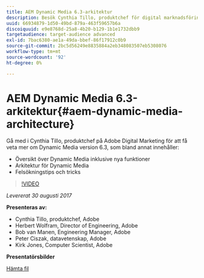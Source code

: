 ```yaml
---
title: AEM Dynamic Media 6.3-arkitektur
description: Besök Cynthia Tillo, produktchef för digital marknadsföring på Adobe för att få veta mer om Dynamic Media version 6.3.
uuid: 66934879-1d50-49bd-879a-463f59657b6a
discoiquuid: e9e8768d-25a8-4b20-b129-1b1e1732dbb9
targetaudience: target-audience advanced
exl-id: 7bac6380-ae1a-49da-bbef-86f17912c0b9
source-git-commit: 2bc5d56249e8835884a2eb348083507eb5308076
workflow-type: tm+mt
source-wordcount: '92'
ht-degree: 0%

---
```


# AEM Dynamic Media 6.3-arkitektur{#aem-dynamic-media-architecture}

Gå med i Cynthia Tillo, produktchef på Adobe Digital Marketing för att få veta mer om Dynamic Media version 6.3, som bland annat innehåller:

* Översikt över Dynamic Media inklusive nya funktioner
* Arkitektur för Dynamic Media
* Felsökningstips och tricks

>[!VIDEO](https://video.tv.adobe.com/v/19570/?quality=9)

*Levererat 30 augusti 2017*

**Presenteras av:**

* Cynthia Tillo, produktchef, Adobe
* Herbert Wolfram, Director of Engineering, Adobe
* Bob van Manen, Engineering Manager, Adobe
* Peter Ciszak, datavetenskap, Adobe
* Kirk Jones, Computer Scientist, Adobe

**Presentatörsbilder**

[Hämta fil](assets/dynamicmedia83017.pdf)
<!--
[Get back to the Overview](https://helpx.adobe.com/experience-manager/kt/eseminars/gems/aem-index.html)
-->
